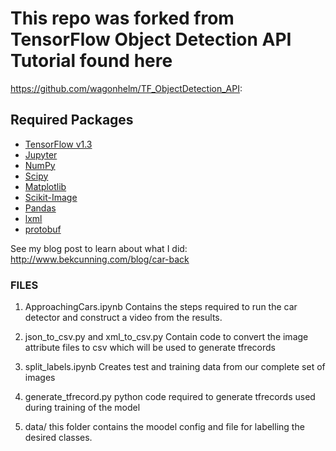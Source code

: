 # This repo was forked from TensorFlow Object Detection API Tutorial found here 

https://github.com/wagonhelm/TF_ObjectDetection_API: 


## Required Packages
* [TensorFlow v1.3](http://www.tensorflow.org/)
* [Jupyter](http://jupyter.org/)
* [NumPy](http://www.numpy.org/)
* [Scipy](https://www.scipy.org/)
* [Matplotlib](http://matplotlib.org/)
* [Scikit-Image](http://scikit-image.org/)
* [Pandas](http://pandas.pydata.org/)
* [lxml](http://lxml.de/)
* [protobuf](https://github.com/google/protobuf)

See my blog post to learn about what I did: http://www.bekcunning.com/blog/car-back
    
### FILES

1. ApproachingCars.ipynb
Contains the steps required to run the car detector and construct a video from the results.

2. json_to_csv.py and xml_to_csv.py
Contain code to convert the image attribute files to csv which will be used to generate tfrecords

3. split_labels.ipynb
Creates test and training data from our complete set of images

4. generate_tfrecord.py
python code required to generate tfrecords used during training of the model

5. data/
this folder contains the moodel config and file for labelling the desired classes.
